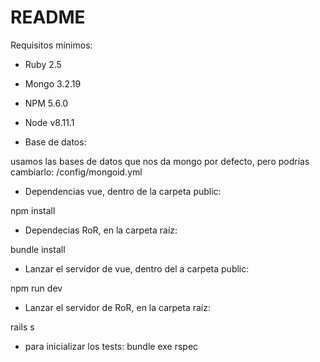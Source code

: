 # README


Requisitos mínimos:

* Ruby 2.5
* Mongo 3.2.19
* NPM 5.6.0
* Node v8.11.1



* Base de datos:

usamos las bases de datos que nos da mongo por defecto, pero podrías cambiarlo:
 /config/mongoid.yml

* Dependencias vue, dentro de la carpeta public:

npm install

* Dependecias RoR, en la carpeta raíz:

bundle install


* Lanzar el servidor de vue, dentro del a carpeta public:

npm run dev

*  Lanzar el servidor de RoR, en la carpeta raíz:

rails s

* para inicializar los tests: bundle exe rspec
